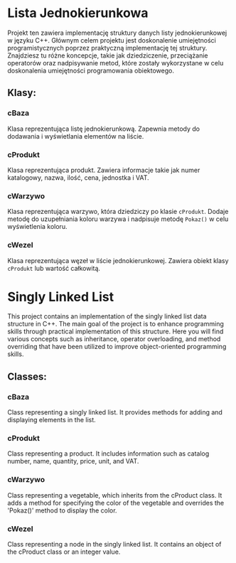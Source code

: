 # Lista Jednokierunkowa

Projekt ten zawiera implementację struktury danych listy jednokierunkowej w języku C++. Głównym celem projektu jest doskonalenie umiejętności programistycznych poprzez praktyczną implementację tej struktury.
Znajdziesz tu różne koncepcje, takie jak dziedziczenie, przeciążanie operatorów oraz nadpisywanie metod, które zostały wykorzystane w celu doskonalenia umiejętności programowania obiektowego.

## Klasy:

### cBaza

Klasa reprezentująca listę jednokierunkową. Zapewnia metody do dodawania i wyświetlania elementów na liście.

### cProdukt

Klasa reprezentująca produkt. Zawiera informacje takie jak numer katalogowy, nazwa, ilość, cena, jednostka i VAT.

### cWarzywo

Klasa reprezentująca warzywo, która dziedziczy po klasie `cProdukt`. Dodaje metodę do uzupełniania koloru warzywa i nadpisuje metodę `Pokaz()` w celu wyświetlenia koloru.

### cWezel

Klasa reprezentująca węzeł w liście jednokierunkowej. Zawiera obiekt klasy `cProdukt` lub wartość całkowitą.



# Singly Linked List
This project contains an implementation of the singly linked list data structure in C++. The main goal of the project is to enhance programming skills through practical implementation of this structure. Here you will find various concepts such as inheritance, operator overloading, and method overriding that have been utilized to improve object-oriented programming skills.

## Classes:
### cBaza
Class representing a singly linked list. It provides methods for adding and displaying elements in the list.

### cProdukt
Class representing a product. It includes information such as catalog number, name, quantity, price, unit, and VAT.

### cWarzywo
Class representing a vegetable, which inherits from the cProduct class. It adds a method for specifying the color of the vegetable and overrides the 'Pokaz()' method to display the color.

### cWezel
Class representing a node in the singly linked list. It contains an object of the cProduct class or an integer value.
